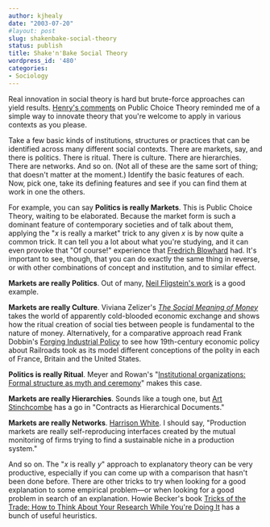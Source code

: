 ```yaml
---
author: kjhealy
date: "2003-07-20"
#layout: post
slug: shakenbake-social-theory
status: publish
title: Shake'n'Bake Social Theory
wordpress_id: '480'
categories:
- Sociology
---
```


Real innovation in social theory is hard but brute-force approaches can yield results. [Henry's comments](http://www.crookedtimber.org/archives/000268.html) on Public Choice Theory reminded me of a simple way to innovate theory that you're welcome to apply in various contexts as you please.

Take a few basic kinds of institutions, structures or practices that can be identified across many different social contexts. There are markets, say, and there is politics. There is ritual. There is culture. There are hierarchies. There are networks. And so on. (Not all of these are the same sort of thing; that doesn't matter at the moment.) Identify the basic features of each. Now, pick one, take its defining features and see if you can find them at work in one the others.

For example, you can say **Politics is really Markets**. This is Public Choice Theory, waiting to be elaborated. Because the market form is such a dominant feature of contemporary societies and of talk about them, applying the "*x* is really a market" trick to any given *x* is by now quite a common trick. It can tell you a lot about what you're studying, and it can even provoke that "Of course!" experience that [Fredrich Blowhard](http://www.2blowhards.com/archives/000909.html#000909) had. It's important to see, though, that you can do exactly the same thing in reverse, or with other combinations of concept and institution, and to similar effect.

**Markets are really Politics**. Out of many, [Neil Fligstein's work](http://www.amazon.com/exec/obidos/ASIN/0691102546/kieranhealysw-20/ref=nosim/) is a good example.

**Markets are really Culture**. Viviana Zelizer's [*The Social Meaning of Money*](http://www.amazon.com/exec/obidos/ASIN/0465078923/kieranhealysw-20/ref=nosim/) takes the world of apparently cold-blooded economic exchange and shows how the ritual creation of social ties between people is fundamental to the nature of money. Alternatively, for a comparative approach read Frank Dobbin's [Forging Industrial Policy](http://www.amazon.com/exec/obidos/ASIN/052162990X/kieranhealysw-20/ref=nosim/) to see how 19th-century economic policy about Railroads took as its model different conceptions of the polity in each of France, Britain and the United States.

**Politics is really Ritual**. Meyer and Rowan's "[Institutional organizations: Formal structure as myth and ceremony](http://www.stanford.edu/~mmorten/orgweb/summaries/gsb/content/Meyer+Rowa1.html)" makes this case.

**Markets are really Hierarchies**. Sounds like a tough one, but [Art Stinchcombe](http://www.cas.northwestern.edu/sociology/faculty/stinch.html) has a go in "Contracts as Hierarchical Documents."

**Markets are really Networks**. [Harrison White](http://www.amazon.com/exec/obidos/ASIN/0691088713/kieranhealysw-20/ref=nosim/). I should say, "Production markets are really self-reproducing interfaces created by the mutual monitoring of firms trying to find a sustainable niche in a production system."

And so on. The "*x* is really *y*" approach to explanatory theory can be very productive, especially if you can come up with a comparison that hasn't been done before. There are other tricks to try when looking for a good explanation to some empirical problem—or when looking for a good problem in search of an explanation. Howie Becker's book [Tricks of the Trade: How to Think About Your Research While You're Doing It](http://www.amazon.com/exec/obidos/ASIN/0226041247/kieranhealysw-20/ref=nosim/) has a bunch of useful heuristics.
